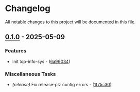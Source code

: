 # Changelog

All notable changes to this project will be documented in this file.

## [0.1.0](https://github.com/BobAnkh/tcp-info-sys/releases/tag/v0.1.0) - 2025-05-09

### Features

- Init tcp-info-sys - ([6a96034](https://github.com/stack-rs/mitosis/commit/6a96034552a2f1ddd287f64a22d99846fc0968e7))

### Miscellaneous Tasks

- *(release)* Fix release-plz config errors - ([1f75c30](https://github.com/stack-rs/mitosis/commit/1f75c309af6623b21d2422ee5eae090a746e2961))

